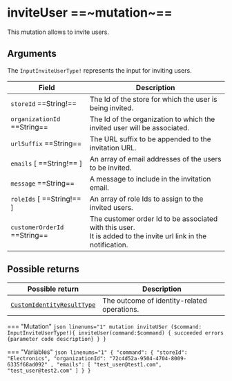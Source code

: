 # inviteUser ==~mutation~==

This mutation allows to invite users.

## Arguments

The `InputInviteUserType!` represents the input for inviting users.

| Field                                     | Description                                                                       |
|-------------------------------------------|-----------------------------------------------------------------------------------|
| `storeId`  ==String!==                    | The Id of the store for which the user is being invited.                          |
| `organizationId`  ==String==              | The Id of the organization to which the invited user will be associated.          |
| `urlSuffix`  ==String==                   | The URL suffix to be appended to the invitation URL.                              |
| `emails` [ ==String!== ]                  | An array of email addresses of the users to be invited.                           |
| `message`  ==String==                     | A message to include in the invitation email.                                     |
| `roleIds` [ ==String!== ]                 | An array of role Ids to assign to the invited users.                              |
| `customerOrderId`  ==String==             | The customer order Id to be associated with this user. <br> It is added to the invite url link in the notification​. |


## Possible returns

| Possible return                                          	             | Description                                	|
|------------------------------------------------------------------------|---------------------------------------------	|
| [`CustomIdentityResultType`](../Objects/CustomIdentityResultType.md)   | The outcome of identity-related operations. 	|


=== "Mutation"
    ```json linenums="1"
    mutation inviteUSer ($command: InputInviteUserType!){
      inviteUser(command:$command)
      {
        succeeded
        errors
        {parameter
        code
        description}
      }
    }
    ```

=== "Variables"
    ```json linenums="1"
    {
      "command": {
        "storeId": "Electronics",
        "organizationId": "72c4d52a-9504-4704-8009-6335f68ad092" ,
        "emails":
        [
          "test_user@test1.com",
          "test_user@test2.com"
        ]
      }
    }
    ```

